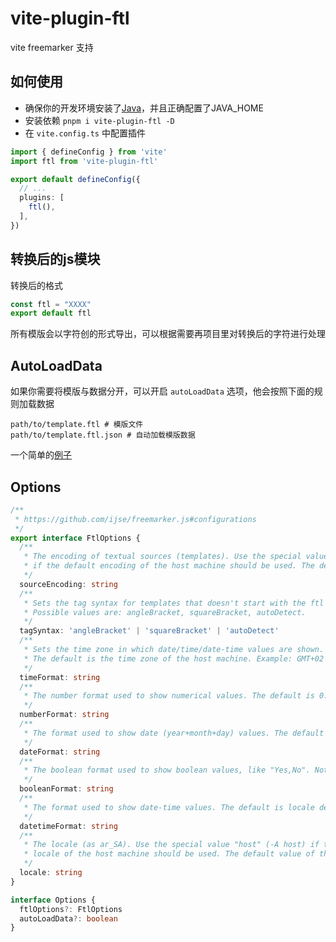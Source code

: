 # vite-plugin-ftl

vite freemarker 支持

## 如何使用

- 确保你的开发环境安装了[Java](https://dev.java/download/)，并且正确配置了JAVA_HOME
- 安装依赖 `pnpm i vite-plugin-ftl -D`
- 在 `vite.config.ts` 中配置插件

```ts
import { defineConfig } from 'vite'
import ftl from 'vite-plugin-ftl'

export default defineConfig({
  // ...
  plugins: [
    ftl(),
  ],
})
```

## 转换后的js模块

转换后的格式

```js
const ftl = "XXXX"
export default ftl
```

所有模版会以字符创的形式导出，可以根据需要再项目里对转换后的字符进行处理

## AutoLoadData

如果你需要将模版与数据分开，可以开启 `autoLoadData` 选项，他会按照下面的规则加载数据

```text
path/to/template.ftl # 模版文件
path/to/template.ftl.json # 自动加载模版数据
```

一个简单的[例子](./packages/demo)

## Options

```ts
/**
 * https://github.com/ijse/freemarker.js#configurations
 */
export interface FtlOptions {
  /**
   * The encoding of textual sources (templates). Use the special value "host"(-E host)
   * if the default encoding of the host machine should be used. The default is "ISO-8859-1".
   */
  sourceEncoding: string
  /**
   * Sets the tag syntax for templates that doesn't start with the ftl directive.
   * Possible values are: angleBracket, squareBracket, autoDetect.
   */
  tagSyntax: 'angleBracket' | 'squareBracket' | 'autoDetect'
  /**
   * Sets the time zone in which date/time/date-time values are shown.
   * The default is the time zone of the host machine. Example: GMT+02
   */
  timeFormat: string
  /**
   * The number format used to show numerical values. The default is 0.############
   */
  numberFormat: string
  /**
   * The format used to show date (year+month+day) values. The default is locale dependent.
   */
  dateFormat: string
  /**
   * The boolean format used to show boolean values, like "Yes,No". Not "true,false"; use {myBool}.
   */
  booleanFormat: string
  /**
   * The format used to show date-time values. The default is locale dependent.
   */
  datetimeFormat: string
  /**
   * The locale (as ar_SA). Use the special value "host" (-A host) if the default
   * locale of the host machine should be used. The default value of the option is en_US.
   */
  locale: string
}

interface Options {
  ftlOptions?: FtlOptions
  autoLoadData?: boolean
}
```
